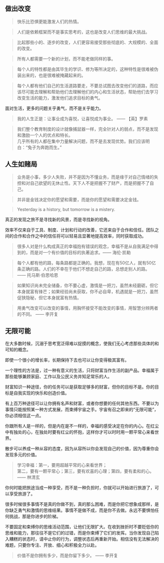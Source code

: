 ## 做出改变

> 快乐比恐惧更能激发人们的热情。

> 人们是依赖框架而不是事实思考的，这也是改变人们思维的最大挑战。

> 比起那些小的、逐步的改变，人们更容易接受那些彻底的、大规模的、全面的改变。

> 所有人都需要一个新的计划，而不能老做同样的事。

> 每个人的特性都是由其毕生的学识、修为等所决定的，这种特性是很难被伪装出来的，也是很难被掩藏起来的。

> 每个人都有他们自己的生活道路要走，不要总试图去改变他们的道路，而应该尽可能去理解和帮助他们去理解他们的内心和生活状态，帮助他们去学习改变生活的能力，激发他们追求目标的勇气。

面对生活，更多的问题关乎勇气，而不是关乎能力。

> 我的人生正是：让事业成为喜悦，让喜悦成为事业。 —— 【英】罗素

> 我们整个教育制度的设计就像捕鼠器一样，完全针对人的弱点，而不是发现和激励一个人的优点和特长。<br>
> 几乎所有的人都在集中力量解决问题，而不是去发现优势。我们应该明白：“兔子为奔跑而生。”


## 人生如赌局

> 业务是小事，多少人失败，并不是因为不懂业务，而是缘于对自己情绪的失控和对自己欲望的无休止性。天下人不是把握不了财产，而是把握不了自己。

> 并非是金钱决定你的愿望和需要，而是你的愿望和需要决定金钱。

> Yesterday is a history, but tomorrow is a mistery.

真正的发现之旅不是寻找新的风景，而是寻找新的视角。

效率不仅来自于工具、制度、计划和行动的改善，它还来自于合作和信任。团队之间的合作和合作之中的信任将可以轻易且显著地提高效率，同时获取成功。

> 很多人对是什么构成真正的幸福抱有错误的观念，幸福不是从自我满足中得到的，而是对一个有价值的目标的执著追求。—— 海伦·凯勒

> 每个人都有他的路，每条路都是正确的。我想，现在有50亿人，就有50亿条正确的路。人们的不幸在于他们不想走自己的路，总想走别人的路。 —— 托马斯·伯思哈恩

> 如果知识尚未完全储备，你不要心虚，激情是一把刀，虽然未经磨砺，但它本身就富有锋芒；如果经验尚未获取，你不必自卑，机遇就是一把刀，虽然促狭隐秘，但它本身就富有热情。

> 用勇气改变可以改变的事情，用胸怀接受不能改变的事情，用智慧分辨两者的不同。 —— 李开复

## 无限可能

在大多数时候，沉溺于思考宽泛得难以捉摸的概念，使我们无心考虑那些具体的和可知的概念。

即使一个很小的增长率，长期保持下去也可以让你变得极其富有。

一个理性的方法是，过一种有意义的生活，只将财富当作生活的副产品。幸福属于那些能够兼顾家庭、工作以及公民义务并知足常乐的人。

财富知识一种途径，你的任务可以是获取足够多的财富，但你的目标不是。你的目标是自我实现的快乐和创造价值。

有上百万种途径可以让你拥有名声和财富，或者你想要的任何其他东西。不要以为事情只能按照某一种方式发展，而束缚宇宙之手。宇宙有召之即来的“无限可能”，你必须相信这一点。

你跟所有人是一样的，但是内在是不一样的，幸福的感受决定在你的内心。在红尘中有独处的心，在独处时要有红尘的怀抱，这样你才可以时时用一颗平常心来看世界。

散步可以养成一种从容的态度，因为从容所以你会发现自己的价值，因为尊重你会发现多元的价值。

> 学习幸福：第一，要用超越平常的心来看世界；<br>
> 第二，要有一颗平常心；第三，要有欢喜的心理；第四，要有柔和的心。 —— 林清玄

你何时能把旅途当成一种享受，而不是一种负担时，你就可以开始进行旅游了，可以享受旅游了。

很多时候很多事情不是真的你做不到，真的那么困难，而是你把它想象成那样，是你缺乏勇气和激情的思维结果。事情不是做不成，而是你不去做。永远不要惧怕任何挑战，那是你进步的阶梯。

不要固定和束缚你的思维活动范围，让他们无限扩大。在收到挫折时不要贬低你的思维和能力，那往往不是它们的过错，而是你束缚了它们的发挥。当你发现自己陷入糟糕的状态时，请中止你的行为，调整状态后再重新开始。相信没有无法解决的难题，只要你专注、开放、细心和积极全力以赴。

> 价值不是你拥有多少，而是你留下多少。 —— 李开复
